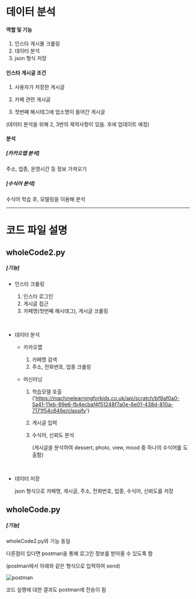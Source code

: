 # 데이터 분석

#### 역할 및 기능

1.  인스타 게시물 크롤링
2.  데이터 분석
3.  json 형식 저장



#### 인스타 게시글 조건

1.  사용자가 저장한 게시글

2.  카페 관련 게시글

3.  첫번째 해시태그에 업소명이 들어간 게시글

   (데이터 분석을 위해 2, 3번의 제약사항이 있음. 후에 업데이트 예정)



#### 분석

##### [카카오맵 분석]

주소, 업종, 운영시간 등 정보 가져오기

##### [수식어 분석]

수식어 학습 후, 모델링을 이용해 분석



-------------------------------

# 코드 파일 설명

## wholeCode2.py

##### [기능]

- 인스타 크롤링

  1. 인스타 로그인
  2. 게시글 접근
  3. 카페명(첫번째 해시태그), 게시글 크롤링

  ​

- 데이터 분석

  - 카카오맵

    1. 카페명 검색
    2. 주소, 전화번호, 업종 크롤링

  - 머신러닝

    1. 학습모델 호출('https://machinelearningforkids.co.uk/api/scratch/bf8af0a0-5a41-11eb-99e6-fb4ecbaf4f51248f7a0e-6e01-438d-810a-7171f54c646e/classify')

    2. 게시글 입력

    3. 수식어, 신뢰도 분석

       (게시글을 분석하여 dessert, photo, view, mood 중 하나의 수식어를 도출함)

       ​

- 데이터 저장

  json 형식으로 카페명, 게시글, 주소, 전화번호, 업종, 수식어, 신뢰도를 저장



## wholeCode.py

##### [기능]

wholeCode2.py와 기능 동일

다른점이 있다면 postman을 통해 로그인 정보를 받아올 수 있도록 함

(postman에서 아래와 같은 형식으로 입력하여 send)

![postman](C:\Users\USER\Desktop\postman.PNG)

코드 실행에 대한 결과도 postman에 전송이 됨